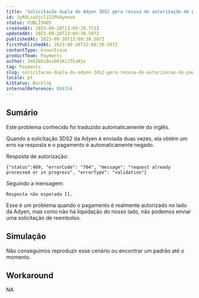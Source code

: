 ```yaml
---
title: 'Solicitação dupla do Adyen 3DS2 gera recusa de autorização de pagamento'
id: 3yR8LzaUjclJ22PkAymvoe
status: PUBLISHED
createdAt: 2023-09-20T13:09:29.771Z
updatedAt: 2023-09-20T13:09:30.507Z
publishedAt: 2023-09-20T13:09:30.507Z
firstPublishedAt: 2023-09-20T13:09:30.507Z
contentType: knownIssue
productTeam: Payments
author: 2mXZkbi0oi061KicTExNjo
tag: Payments
slug: solicitacao-dupla-do-adyen-3ds2-gera-recusa-de-autorizacao-de-pagamento
locale: pt
kiStatus: Backlog
internalReference: 884154
---
```


## Sumário

<div class="alert alert-info">
  <p>Este problema conhecido foi traduzido automaticamente do inglês.</p>
</div>


Quando a solicitação 3DS2 da Adyen é enviada duas vezes, ela obtém um erro na resposta e o pagamento é automaticamente negado.

Resposta de autorização:

`{"status":409, "errorCode": "704", "message": "request already processed or in progress", "errorType": "validation"}`

Seguindo a mensagem:

`Resposta não esperada [].`

Esse é um problema quando o pagamento é realmente autorizado no lado da Adyen, mas como não há liquidação do nosso lado, não podemos enviar uma solicitação de reembolso.

## Simulação


Não conseguimos reproduzir esse cenário ou encontrar um padrão até o momento.



## Workaround


NA





